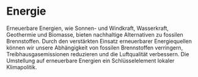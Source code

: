 # Energie

Erneuerbare Energien, wie Sonnen- und Windkraft, Wasserkraft, Geothermie und Biomasse, bieten nachhaltige Alternativen zu fossilen Brennstoffen. Durch den verstärkten Einsatz erneuerbarer Energiequellen können wir unsere Abhängigkeit von fossilen Brennstoffen verringern, Treibhausgasemissionen reduzieren und die Luftqualität verbessern. Die Umstellung auf erneuerbare Energien ein Schlüsselelement lokaler Klimapolitik.
